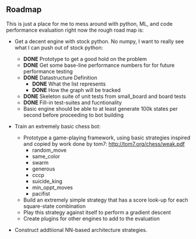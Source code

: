 ## Roadmap

This is just a place for me to mess around with python, ML, and code performance evaluation right now the rough road map is:
- Get a decent engine with stock python. No numpy, I want to really see what I can push out of stock python:
    - **DONE** Prototype to get a good hold on the problem
    - **DONE** Get some base-line performance numbers for for future performance testing
    - **DONE** Datastructure Definition
        - **DONE** What the list represents
        - **DONE** How the graph will be tracked
    - **DONE** Skeleton suite of unit tests from small_board and board tests
    - **DONE** Fill-in test-suites and fucntionality
    - Basic engine should be able to at least generate 100k states per second before proceeding to bot building

- Train an extremely basic chess bot:
    - Prototype a game-playing framework, using basic strategies
    inspired and copied by work done by tom7: http://tom7.org/chess/weak.pdf
        - random_move
        - same_color
        - swarm
        - generous
        - cccp
        - suicide_king
        - min_oppt_moves
        - pacifist
    - Build an extremely simple strategy that has a score look-up for each square-state combination
    - Play this strategy against itself to perform a gradient descent
    - Create plugins for other engines to add to the evaluation

- Construct addtiional NN-based architecture strategies.